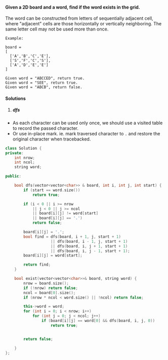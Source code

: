 #### Given a 2D board and a word, find if the word exists in the grid.

The word can be constructed from letters of sequentially adjacent cell, where "adjacent" cells are those horizontally or vertically neighboring. The same letter cell may not be used more than once.

```
Example:

board =
[
  ['A','B','C','E'],
  ['S','F','C','S'],
  ['A','D','E','E']
]

Given word = "ABCCED", return true.
Given word = "SEE", return true.
Given word = "ABCB", return false.
```

#### Solutions

1. ##### dfs

- As each character can be used only once, we should use a visited table to record the passed character.
- Or use in-place mark. ie. mark traversed character to `.` and restore the original character when tracebacked.

```c++
class Solution {
private:
    int nrow;
    int ncol;
    string word;

public:

    bool dfs(vector<vector<char>> & board, int i, int j, int start) {
        if (start == word.size())
            return true;

        if (i < 0 || i >= nrow 
            || j < 0 || j >= ncol 
            || board[i][j] != word[start]
            || board[i][j] == '.')
            return false;

        board[i][j] = '.';
        bool find = dfs(board, i + 1, j, start + 1)
                    || dfs(board, i - 1, j, start + 1)
                    || dfs(board, i, j + 1, start + 1)
                    || dfs(board, i, j - 1, start + 1);
        board[i][j] = word[start];

        return find;
    }

    bool exist(vector<vector<char>>& board, string word) {
        nrow = board.size();
        if (!nrow) return false;
        ncol = board[0].size();
        if (nrow * ncol < word.size() || !ncol) return false;

        this->word = word;
        for (int i = 0; i < nrow; i++)
            for (int j = 0; j < ncol; j++)
                if (board[i][j] == word[0] && dfs(board, i, j, 0))
                    return true;


        return false;

    }
};
```